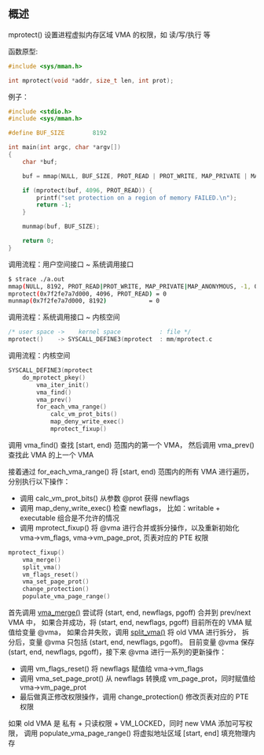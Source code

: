 ## 概述

mprotect() 设置进程虚拟内存区域 VMA 的权限，如 读/写/执行 等

函数原型:

```c
#include <sys/mman.h>

int mprotect(void *addr, size_t len, int prot);
```

例子：

```c
#include <stdio.h>
#include <sys/mman.h>

#define BUF_SIZE        8192

int main(int argc, char *argv[])
{
    char *buf;

    buf = mmap(NULL, BUF_SIZE, PROT_READ | PROT_WRITE, MAP_PRIVATE | MAP_ANONYMOUS, -1, 0);

    if (mprotect(buf, 4096, PROT_READ)) {
        printf("set protection on a region of memory FAILED.\n");
        return -1;
    }

    munmap(buf, BUF_SIZE);

    return 0;
}
```

调用流程：用户空间接口 ~ 系统调用接口

```bash
$ strace ./a.out
mmap(NULL, 8192, PROT_READ|PROT_WRITE, MAP_PRIVATE|MAP_ANONYMOUS, -1, 0) = 0x7f2fe7a7d000
mprotect(0x7f2fe7a7d000, 4096, PROT_READ) = 0
munmap(0x7f2fe7a7d000, 8192)            = 0
```

调用流程：系统调用接口 ~ 内核空间

```c
/* user space ->    kernel space           : file */
mprotect()    -> SYSCALL_DEFINE3(mprotect  : mm/mprotect.c
```

调用流程：内核空间

```c
SYSCALL_DEFINE3(mprotect
    do_mprotect_pkey()
        vma_iter_init()
        vma_find()
        vma_prev()
        for_each_vma_range()
            calc_vm_prot_bits()
            map_deny_write_exec()
            mprotect_fixup()
```

调用 vma_find() 查找 [start, end) 范围内的第一个 VMA，
然后调用 vma_prev() 查找此 VMA 的上一个 VMA

接着通过 for_each_vma_range() 将 [start, end) 范围内的所有 VMA 进行遍历，
分别执行以下操作：

* 调用 calc_vm_prot_bits() 从参数 @prot 获得 newflags
* 调用 map_deny_write_exec() 检查 newflags，
  比如：writable + executable 组合是不允许的情况
* 调用 mprotect_fixup() 将 @vma 进行合并或拆分操作，以及重新初始化 vma->vm_flags,
  vma->vm_page_prot, 页表对应的 PTE 权限

```c
mprotect_fixup()
    vma_merge()
    split_vma()
    vm_flags_reset()
    vma_set_page_prot()
    change_protection()
    populate_vma_page_range()
```

首先调用 [vma_merge()](../function_parse/vma_merge.md) 尝试将
(start, end, newflags, pgoff) 合并到 prev/next VMA 中，
如果合并成功，将 (start, end, newflags, pgoff) 目前所在的 VMA 赋值给变量 @vma，
如果合并失败，调用 [split_vma()](../function_parse/split_vma.md) 将 old VMA 进行拆分，
拆分后，变量 @vma 只包括 (start, end, newflags, pgoff)。
目前变量 @vma 保存 (start, end, newflags, pgoff)，接下来 @vma 进行一系列的更新操作：

* 调用 vm_flags_reset() 将 newflags 赋值给 vma->vm_flags
* 调用 vma_set_page_prot() 从 newflags 转换成 vm_page_prot，同时赋值给 vma->vm_page_prot
* 最后做真正修改权限操作，调用 change_protection() 修改页表对应的 PTE 权限

如果 old VMA 是 私有 + 只读权限 + VM_LOCKED，同时 new VMA 添加可写权限，
调用 populate_vma_page_range() 将虚拟地址区域 [start, end] 填充物理内存
